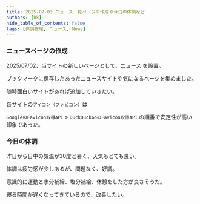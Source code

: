 ```yaml
---
title: 2025-07-03 ニュース一覧ページの作成や今日の体調など
authors: [hk]
hide_table_of_contents: false
tags: [体調管理, ニュース, News]
---
```


### ニュースページの作成

2025/07/02、当サイトの新しいページとして、[ニュース](/news) を設置。

ブックマークに保存したあったニュースサイトや気になるページを集めました。

<!-- truncate -->

随時面白いサイトがあれば追加していきたい。

各サイトの`アイコン（ファビコン）`は

`GoogleのFavicon取得API` > `DuckDuckGoのFavicon取得API` の順番で安定性が高い印象であった。


### 今日の体調

昨日から日中の気温が30度と暑く、天気もとても良い。

体調は疲労感が少しあるが、問題なく、好調。

意識的に運動と水分補給、塩分補給、休憩をした方が良さそうだ。

寝る時間が遅くなってきているので、改善したい。

